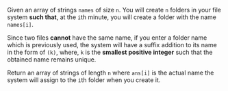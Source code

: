 Given an array of strings `names` of size `n`. You will create `n` folders in your file system **such that**, at the `i`th minute, you will create a folder with the name `names[i]`.

Since two files **cannot** have the same name, if you enter a folder name which is previously used, the system will have a suffix addition to its name in the form of `(k)`, where, `k` is the **smallest positive integer** such that the obtained name remains unique.

Return an array of strings of length `n` where `ans[i]` is the actual name the system will assign to the `i`th folder when you create it.